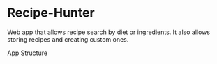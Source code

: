 # Recipe-Hunter

Web app that allows recipe search by diet or ingredients. It also allows storing recipes and creating custom ones.

App Structure
